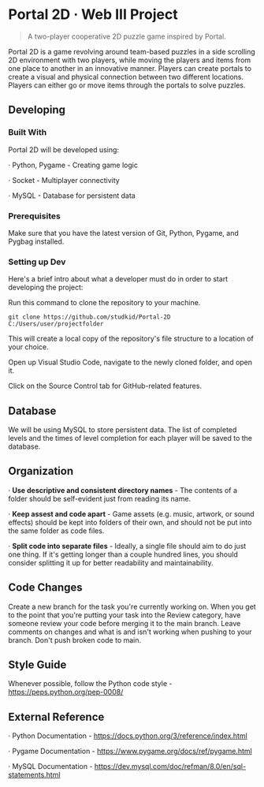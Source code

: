 # Portal 2D &middot; Web III Project
> A two-player cooperative 2D puzzle game inspired by Portal.

Portal 2D is a game revolving around team-based puzzles in a side scrolling 2D environment with two players, 
while moving the players and items from one place to another in an innovative manner. 
Players can create portals to create a visual and physical connection between two different locations.
Players can either go or move items through the portals to solve puzzles.


## Developing

### Built With

Portal 2D will be developed using:

&middot; Python, Pygame - Creating game logic

&middot; Socket - Multiplayer connectivity

&middot; MySQL - Database for persistent data

### Prerequisites

Make sure that you have the latest version of Git, Python, Pygame, and Pygbag installed.

### Setting up Dev

Here's a brief intro about what a developer must do in order to start developing
the project:

Run this command to clone the repository to your machine.

```shell
git clone https://github.com/studkid/Portal-2D C:/Users/user/projectfolder
```

This will create a local copy of the repository's file structure to a location of your choice.

Open up Visual Studio Code, navigate to the newly cloned folder, and open it.

Click on the Source Control tab for GitHub-related features.

## Database

We will be using MySQL to store persistent data. The list of completed levels and the times of level completion for each player will 
be saved to the database. 

## Organization

&middot; **Use descriptive and consistent directory names** - The contents of a folder should be self-evident just from reading its name.

&middot; **Keep assest and code apart** - Game assets (e.g. music, artwork, or sound effects) should be kept into folders of their own, and should not be put into the same folder as code files.

&middot; **Split code into separate files** - Ideally, a single file should aim to do just one thing. If it's getting longer than a couple hundred lines, you should consider splitting it up for better readability and maintainability.

## Code Changes

Create a new branch for the task you're currently working on. 
When you get to the point that you're putting your task into the Review category, have someone review your code before merging it to the main branch. 
Leave comments on changes and what is and isn't working when pushing to your branch.
Don't push broken code to main. 

## Style Guide

Whenever possible, follow the Python code style - https://peps.python.org/pep-0008/

## External Reference

&middot; Python Documentation - https://docs.python.org/3/reference/index.html

&middot; Pygame Documentation - https://www.pygame.org/docs/ref/pygame.html

&middot; MySQL Documentation - https://dev.mysql.com/doc/refman/8.0/en/sql-statements.html
